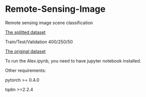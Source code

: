 # Remote-Sensing-Image
Remote sensing image scene classification

[The splitted dataset](https://drive.google.com/file/d/1voR-UZHLPm36UBqzw5aDtW77y388or2H/view?usp=sharing (GoogleDrive))

Train/Test/Validation 400/250/50

[The original dataset](https://1drv.ms/u/s!AmgKYzARBl5ca3HNaHIlzp_IXjs (OneDrive))

To run the Alex.ipynb, you need to have jupyter notebook installed.

Other requirements:

  pytorch >= 0.4.0
  
  tqdm >=2.2.4

